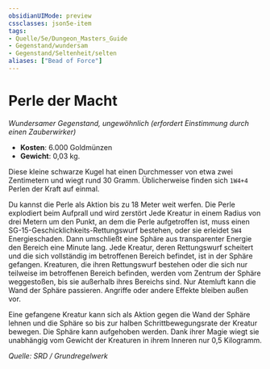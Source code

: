 ```yaml
---
obsidianUIMode: preview
cssclasses: json5e-item
tags:
- Quelle/5e/Dungeon_Masters_Guide
- Gegenstand/wundersam
- Gegenstand/Seltenheit/selten
aliases: ["Bead of Force"]
---
```

# Perle der Macht
*Wundersamer Gegenstand, ungewöhnlich (erfordert Einstimmung durch einen Zauberwirker)*  

- **Kosten**: 6.000 Goldmünzen
- **Gewicht**: 0,03 kg.

Diese kleine schwarze Kugel hat einen Durchmesser von etwa zwei Zentimetern und wiegt rund 30 Gramm. Üblicherweise finden sich `1W4+4` Perlen der Kraft auf einmal.

Du kannst die Perle als Aktion bis zu 18 Meter weit werfen. Die Perle explodiert beim Aufprall und wird zerstört Jede Kreatur in einem Radius von drei Metern um den Punkt, an dem die Perle aufgetroffen ist, muss einen SG-15-Geschicklichkeits-Rettungswurf bestehen, oder sie erleidet `5W4` Energieschaden. Dann umschließt eine Sphäre aus transparenter Energie den Bereich eine Minute lang. Jede Kreatur, deren Rettungswurf scheitert und die sich vollständig im betroffenen Bereich befindet, ist in der Sphäre gefangen. Kreaturen, die ihren Rettungswurf bestehen oder die sich nur teilweise im betroffenen Bereich befinden, werden vom Zentrum der Sphäre weggestoßen, bis sie außerhalb ihres Bereichs sind. Nur Atemluft kann die Wand der Sphäre passieren. Angriffe oder andere Effekte bleiben außen vor.

Eine gefangene Kreatur kann sich als Aktion gegen die Wand der Sphäre lehnen und die Sphäre so bis zur halben Schrittbewegungsrate der Kreatur bewegen. Die Sphäre kann aufgehoben werden. Dank ihrer Magie wiegt sie unabhängig vom Gewicht der Kreaturen in ihrem Inneren nur 0,5 Kilogramm.

*Quelle: SRD / Grundregelwerk*